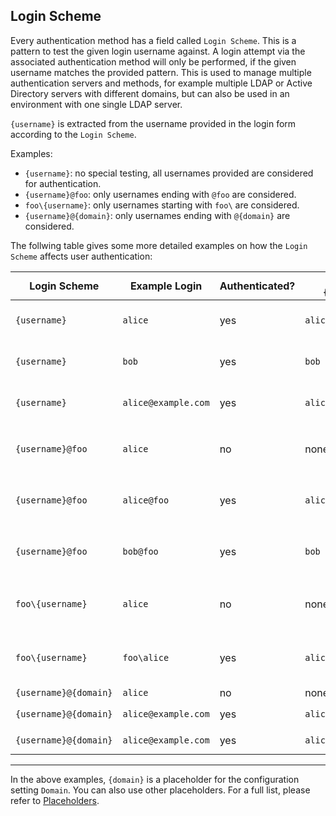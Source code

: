 ## Login Scheme

Every authentication method has a field called `Login Scheme`. This is a pattern to test the given login username against. A login attempt via the associated authentication method will only be performed, if the given username matches the provided pattern. This is used to manage multiple authentication servers and methods, for example multiple LDAP or Active Directory servers with different domains, but can also be used in an environment with one single LDAP server.

`{username}` is extracted from the username provided in the login form according to the `Login Scheme`.

Examples:

* `{username}`: no special testing, all usernames provided are considered for authentication.
* `{username}@foo`: only usernames ending with `@foo` are considered.
* `foo\{username}`: only usernames starting with `foo\` are considered.
* `{username}@{domain}`: only usernames ending with `@{domain}` are considered.

The follwing table gives some more detailed examples on how the `Login Scheme` affects user authentication:

Login Scheme            | Example Login         | Authenticated?| Extracted `{username}`    | Notes             |
-------------           | ---------------       | ------------  | -----------------------   | --------------    |
`{username}`            | `alice`               | yes           | `alice`                   | no excluded usernames |
`{username}`            | `bob`                 | yes           | `bob`                     | no excluded usernames |
`{username}`            | `alice@example.com`   | yes           | `alice@example.com`       | no excluded usernames |
`{username}@foo`        | `alice`               | no            | none                      | only usernames ending with `@foo` |
`{username}@foo`        | `alice@foo`           | yes           | `alice`                   | only usernames ending with `@foo` |
`{username}@foo`        | `bob@foo`             | yes           | `bob`                     | only usernames ending with `@foo` |
`foo\{username}`        | `alice`               | no            | none                      | only usernames starting with `foo\` |
`foo\{username}`        | `foo\alice`           | yes           | `alice`                   | only usernames starting with `foo\` |
`{username}@{domain}`   | `alice`               | no            | none                      |                    |
`{username}@{domain}`   | `alice@example.com`   | yes           | `alice`                   | if `Domain` is `example.com` |
`{username}@{domain}`   | `alice@example.com`   | yes           | `alice`                   | if `Domain` is `example.com` |

----

In the above examples, `{domain}` is a placeholder for the configuration setting `Domain`. You can also use other placeholders. For a full list, please refer to [Placeholders](auth-placeholders.md).
